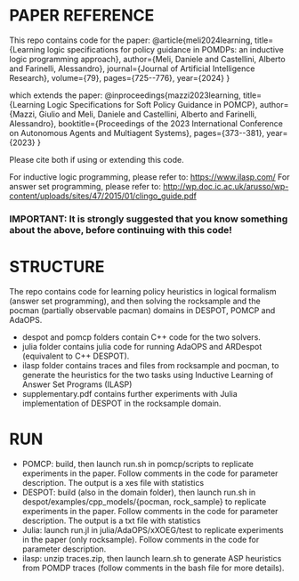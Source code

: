 # PAPER REFERENCE
This repo contains code for the paper:
@article{meli2024learning,
  title={Learning logic specifications for policy guidance in POMDPs: an inductive logic programming approach},
  author={Meli, Daniele and Castellini, Alberto and Farinelli, Alessandro},
  journal={Journal of Artificial Intelligence Research},
  volume={79},
  pages={725--776},
  year={2024}
}

which extends the paper:
@inproceedings{mazzi2023learning,
  title={Learning Logic Specifications for Soft Policy Guidance in POMCP},
  author={Mazzi, Giulio and Meli, Daniele and Castellini, Alberto and Farinelli, Alessandro},
  booktitle={Proceedings of the 2023 International Conference on Autonomous Agents and Multiagent Systems},
  pages={373--381},
  year={2023}
}

Please cite both if using or extending this code.

For inductive logic programming, please refer to:
https://www.ilasp.com/
For answer set programming, please refer to:
http://wp.doc.ic.ac.uk/arusso/wp-content/uploads/sites/47/2015/01/clingo_guide.pdf

### IMPORTANT: It is strongly suggested that you know something about the above, before continuing with this code!

# STRUCTURE
The repo contains code for learning policy heuristics in logical formalism (answer set programming), and then solving the rocksample and the pocman (partially observable pacman) domains in DESPOT, POMCP and AdaOPS.
- despot and pomcp folders contain C++ code for the two solvers.
- julia folder contains julia code for running AdaOPS and ARDespot (equivalent to C++ DESPOT).
- ilasp folder contains traces and files from rocksample and pocman, to generate the heuristics for the two tasks using Inductive Learning of Answer Set Programs (ILASP)
- supplementary.pdf contains further experiments with Julia implementation of DESPOT in the rocksample domain.

# RUN
- POMCP: build, then launch run.sh in pomcp/scripts to replicate experiments in the paper. Follow comments in the code for parameter description. The output is a xes file with statistics
- DESPOT: build (also in the domain folder), then launch run.sh in despot/examples/cpp_models/{pocman, rock_sample} to replicate experiments in the paper. Follow comments in the code for parameter description. The output is a txt file with statistics
- Julia: launch run.jl in julia/AdaOPS/xXOEG/test to replicate experiments in the paper (only rocksample). Follow comments in the code for parameter description.
- ilasp: unzip traces.zip, then launch learn.sh to generate ASP heuristics from POMDP traces (follow comments in the bash file for more details). 
